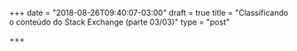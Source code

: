 +++
date = "2018-08-26T09:40:07-03:00"
draft = true
title = "Classificando o conteúdo do Stack Exchange (parte 03/03)"
type = "post"

+++

